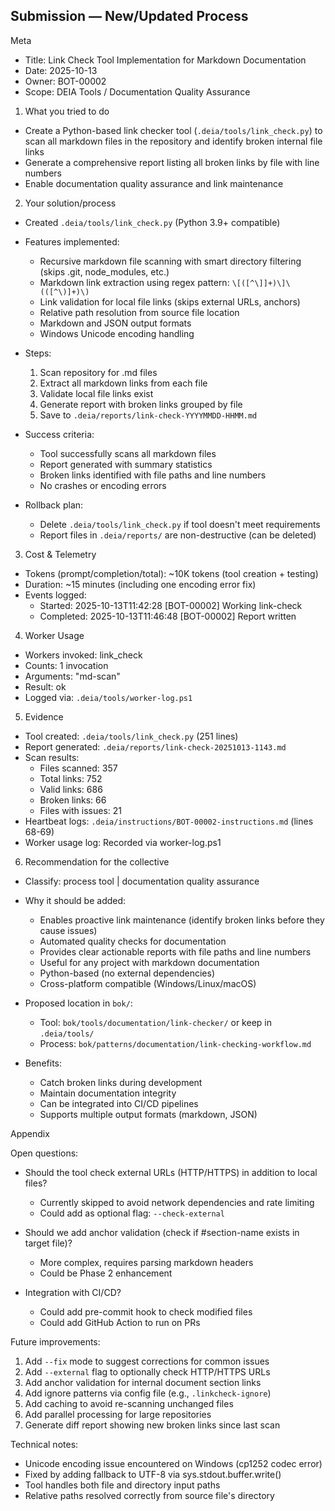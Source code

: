 ## Submission — New/Updated Process

Meta
- Title: Link Check Tool Implementation for Markdown Documentation
- Date: 2025-10-13
- Owner: BOT-00002
- Scope: DEIA Tools / Documentation Quality Assurance

1) What you tried to do
- Create a Python-based link checker tool (`.deia/tools/link_check.py`) to scan all markdown files in the repository and identify broken internal file links
- Generate a comprehensive report listing all broken links by file with line numbers
- Enable documentation quality assurance and link maintenance

2) Your solution/process
- Created `.deia/tools/link_check.py` (Python 3.9+ compatible)
- Features implemented:
  - Recursive markdown file scanning with smart directory filtering (skips .git, node_modules, etc.)
  - Markdown link extraction using regex pattern: `\[([^\]]+)\]\(([^\)]+)\)`
  - Link validation for local file links (skips external URLs, anchors)
  - Relative path resolution from source file location
  - Markdown and JSON output formats
  - Windows Unicode encoding handling

- Steps:
  1. Scan repository for .md files
  2. Extract all markdown links from each file
  3. Validate local file links exist
  4. Generate report with broken links grouped by file
  5. Save to `.deia/reports/link-check-YYYYMMDD-HHMM.md`

- Success criteria:
  - Tool successfully scans all markdown files
  - Report generated with summary statistics
  - Broken links identified with file paths and line numbers
  - No crashes or encoding errors

- Rollback plan:
  - Delete `.deia/tools/link_check.py` if tool doesn't meet requirements
  - Report files in `.deia/reports/` are non-destructive (can be deleted)

3) Cost & Telemetry
- Tokens (prompt/completion/total): ~10K tokens (tool creation + testing)
- Duration: ~15 minutes (including one encoding error fix)
- Events logged:
  - Started: 2025-10-13T11:42:28 [BOT-00002] Working link-check
  - Completed: 2025-10-13T11:46:48 [BOT-00002] Report written

4) Worker Usage
- Workers invoked: link_check
- Counts: 1 invocation
- Arguments: "md-scan"
- Result: ok
- Logged via: `.deia/tools/worker-log.ps1`

5) Evidence
- Tool created: `.deia/tools/link_check.py` (251 lines)
- Report generated: `.deia/reports/link-check-20251013-1143.md`
- Scan results:
  - Files scanned: 357
  - Total links: 752
  - Valid links: 686
  - Broken links: 66
  - Files with issues: 21
- Heartbeat logs: `.deia/instructions/BOT-00002-instructions.md` (lines 68-69)
- Worker usage log: Recorded via worker-log.ps1

6) Recommendation for the collective
- Classify: process tool | documentation quality assurance
- Why it should be added:
  - Enables proactive link maintenance (identify broken links before they cause issues)
  - Automated quality checks for documentation
  - Provides clear actionable reports with file paths and line numbers
  - Useful for any project with markdown documentation
  - Python-based (no external dependencies)
  - Cross-platform compatible (Windows/Linux/macOS)

- Proposed location in `bok/`:
  - Tool: `bok/tools/documentation/link-checker/` or keep in `.deia/tools/`
  - Process: `bok/patterns/documentation/link-checking-workflow.md`

- Benefits:
  - Catch broken links during development
  - Maintain documentation integrity
  - Can be integrated into CI/CD pipelines
  - Supports multiple output formats (markdown, JSON)

Appendix

Open questions:
- Should the tool check external URLs (HTTP/HTTPS) in addition to local files?
  - Currently skipped to avoid network dependencies and rate limiting
  - Could add as optional flag: `--check-external`

- Should we add anchor validation (check if #section-name exists in target file)?
  - More complex, requires parsing markdown headers
  - Could be Phase 2 enhancement

- Integration with CI/CD?
  - Could add pre-commit hook to check modified files
  - Could add GitHub Action to run on PRs

Future improvements:
1. Add `--fix` mode to suggest corrections for common issues
2. Add `--external` flag to optionally check HTTP/HTTPS URLs
3. Add anchor validation for internal document section links
4. Add ignore patterns via config file (e.g., `.linkcheck-ignore`)
5. Add caching to avoid re-scanning unchanged files
6. Add parallel processing for large repositories
7. Generate diff report showing new broken links since last scan

Technical notes:
- Unicode encoding issue encountered on Windows (cp1252 codec error)
- Fixed by adding fallback to UTF-8 via sys.stdout.buffer.write()
- Tool handles both file and directory input paths
- Relative paths resolved correctly from source file's directory
